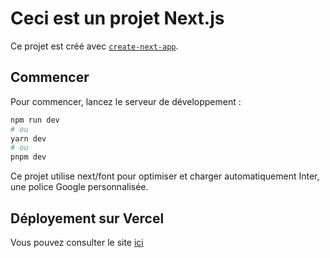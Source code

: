 # Ceci est un projet Next.js

Ce projet est créé avec [`create-next-app`](https://github.com/vercel/next.js/tree/canary/packages/create-next-app).

## Commencer

Pour commencer, lancez le serveur de développement :

```bash
npm run dev
# ou
yarn dev
# ou
pnpm dev
```

Ce projet utilise next/font pour optimiser et charger automatiquement Inter, une police Google personnalisée.

## Déployement sur Vercel

Vous pouvez consulter le site [ici](https://portfoliov2-ih19i5r5l-pauldecauchys-projects.vercel.app/)
